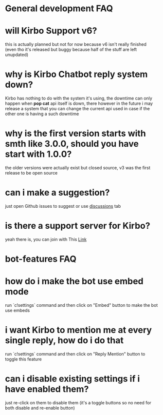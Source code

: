 # General development FAQ

# will Kirbo Support v6?
this is actually planned but not for now because v6 isn't really finished (even tho it's released but buggy because half of the stuff are left unupdated)

# why is Kirbo Chatbot reply system down?
Kirbo has nothing to do with the system it's using, the downtime can only happen when **pop cat** api itself is down, there however in the future i may release a system that you can change the current api used in case if the other one is having a such downtime

# why is the first version starts with smth like 3.0.0, should you have start with 1.0.0?
the older versions were actually exist but closed source, v3 was the first release to be open source

# can i make a suggestion?
just open Github issues to suggest or use [discussions](https://github.com/DodoGames7/Kirbo/discussions) tab

# is there a support server for Kirbo?
yeah there is, you can join with This [Link](https://discord.gg/pFwKjAaZvj)

# bot-features FAQ

# how do i make the bot use embed mode
run \`c!settings\` command and then click on "Embed" button to make the bot use embeds

# i want Kirbo to mention me at every single reply, how do i do that
run \`c!settings\` command and then click on "Reply Mention" button to toggle this feature

# can i disable existing settings if i have enabled them?
just re-click on them to disable them (it's a toggle buttons so no need for both disable and re-enable button)
